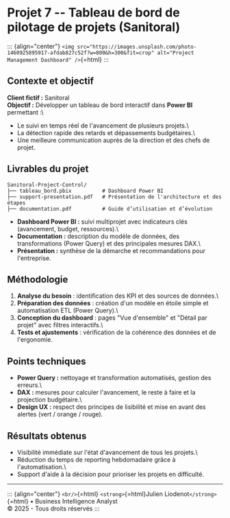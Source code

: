 # Projet 7 -- Tableau de bord de pilotage de projets (Sanitoral)

::: {align="center"}
`<img src="https://images.unsplash.com/photo-1460925895917-afdab827c52f?w=800&h=300&fit=crop" alt="Project Management Dashboard" />`{=html}
:::

## Contexte et objectif

**Client fictif :** Sanitoral\
**Objectif :** Développer un tableau de bord interactif dans **Power
BI** permettant :\
- Le suivi en temps réel de l'avancement de plusieurs projets.\
- La détection rapide des retards et dépassements budgétaires.\
- Une meilleure communication auprès de la direction et des chefs de
projet.

## Livrables du projet

    Sanitoral-Project-Control/
    ├── tableau_bord.pbix          # Dashboard Power BI
    ├── support-presentation.pdf   # Présentation de l'architecture et des étapes
    ├── documentation.pdf          # Guide d’utilisation et d’évolution

-   **Dashboard Power BI :** suivi multiprojet avec indicateurs clés
    (avancement, budget, ressources).\
-   **Documentation :** description du modèle de données, des
    transformations (Power Query) et des principales mesures DAX.\
-   **Présentation :** synthèse de la démarche et recommandations pour
    l'entreprise.

## Méthodologie

1.  **Analyse du besoin** : identification des KPI et des sources de
    données.\
2.  **Préparation des données** : création d'un modèle en étoile simple
    et automatisation ETL (Power Query).\
3.  **Conception du dashboard** : pages "Vue d'ensemble" et "Détail par
    projet" avec filtres interactifs.\
4.  **Tests et ajustements** : vérification de la cohérence des données
    et de l'ergonomie.

## Points techniques

-   **Power Query :** nettoyage et transformation automatisés, gestion
    des erreurs.\
-   **DAX :** mesures pour calculer l'avancement, le reste à faire et la
    projection budgétaire.\
-   **Design UX :** respect des principes de lisibilité et mise en avant
    des alertes (vert / orange / rouge).

## Résultats obtenus

-   Visibilité immédiate sur l'état d'avancement de tous les projets.\
-   Réduction du temps de reporting hebdomadaire grâce à
    l'automatisation.\
-   Support d'aide à la décision pour prioriser les projets en
    difficulté.

------------------------------------------------------------------------

::: {align="center"}
`<br/>`{=html} `<strong>`{=html}Julien Liodenot`</strong>`{=html} •
Business Intelligence Analyst\
© 2025 - Tous droits réservés
:::
